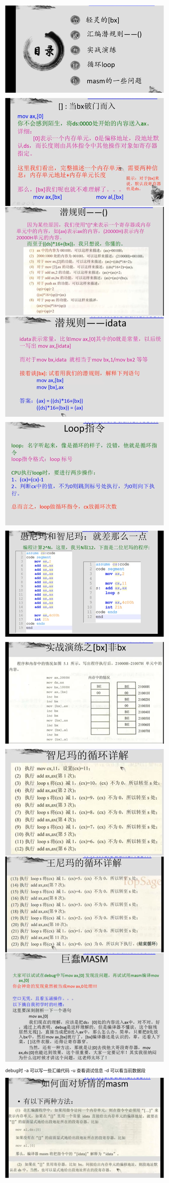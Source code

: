 ![img.png](img.png)


![img_1.png](img_1.png)
![img_2.png](img_2.png)
![img_3.png](img_3.png)

![img_4.png](img_4.png)

![img_5.png](img_5.png)

![img_6.png](img_6.png)

![img_7.png](img_7.png)
![img_8.png](img_8.png)
![img_10.png](img_10.png)

debug时
-a 可以写一些汇编代码
-u 查看调试信息
-d 可以看当前数据段

![img_9.png](img_9.png)

